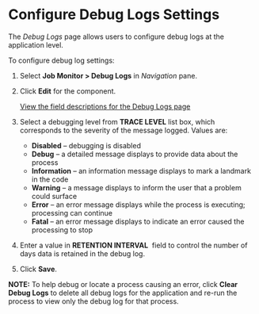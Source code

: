 # Configure Debug Logs Settings

The <span style="font-style: italic;">Debug Logs</span> page allows
users to configure debug logs at the application level.

To configure debug log settings:

1.  Select **Job Monitor \> Debug Logs** in *Navigation* pane.

2.  Click **Edit** for the component.
    
    [View the field descriptions for the Debug Logs
    page](../Page_Desc/Debug_Logs.htm)

3.  Select a debugging level from <span style="font-weight: bold;">TRACE
    LEVEL</span> list box, which corresponds to the severity of the
    message logged. Values are:
    
      - **Disabled** – debugging is disabled
      - **Debug** – a detailed message displays to provide data about
        the process
      - **Information** – an information message displays to mark a
        landmark in the code
      - **Warning** – a message displays to inform the user that a
        problem could surface
      - **Error** – an error message displays while the process is
        executing; processing can continue
      - **Fatal** – an error message displays to indicate an error
        caused the processing to stop

4.  Enter a value in <span style="font-weight: bold;">RETENTION
    INTERVAL</span>  field to control the number of days data is
    retained in the debug log.

5.  Click **Save**.

**NOTE:** To help debug or locate a process causing an error, click
**Clear Debug Logs** to delete all debug logs for the application and
re-run the process to view only the debug log for that process.

